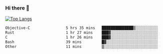 ### Hi there 👋

<!--
**3Xpl0it3r/3Xpl0it3r** is a ✨ _special_ ✨ repository because its `README.md` (this file) appears on your GitHub profile.

Here are some ideas to get you started:

- 🔭 I’m currently working on ...
- 🌱 I’m currently learning ...
- 👯 I’m looking to collaborate on ...
- 🤔 I’m looking for help with ...
- 💬 Ask me about ...
- 📫 How to reach me: ...
- 😄 Pronouns: ...
- ⚡ Fun fact: ...
-->


[![Top Langs](https://github-readme-stats.vercel.app/api/top-langs/?username=3Xpl0it3r&layout=compact)](https://github.com/3Xpl0it3r/3Xpl0it3r)

<!--START_SECTION:waka-->

```txt
Objective-C                5 hrs 35 mins   ██████████████▒░░░░░░░░░░   57.63 %
Rust                       1 hr 27 mins    ███▓░░░░░░░░░░░░░░░░░░░░░   15.03 %
C                          1 hr 26 mins    ███▓░░░░░░░░░░░░░░░░░░░░░   14.80 %
Bash                       39 mins         █▓░░░░░░░░░░░░░░░░░░░░░░░   06.74 %
Other                      11 mins         ▒░░░░░░░░░░░░░░░░░░░░░░░░   01.97 %
```

<!--END_SECTION:waka-->
